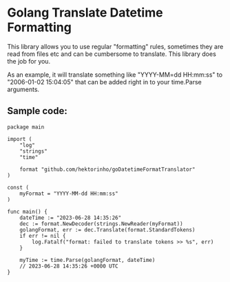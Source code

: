 # Golang Translate Datetime Formatting
This library allows you to use regular "formatting" rules, sometimes they are read from files etc and can be cumbersome to translate. This library does the job for you.

As an example, it will translate something like "YYYY-MM=dd HH:mm:ss" to "2006-01-02 15:04:05" that can be added right in to your time.Parse arguments.

## Sample code:
```golang
package main

import (
	"log"
	"strings"
	"time"

	format "github.com/hektorinho/goDatetimeFormatTranslator"
)

const (
	myFormat = "YYYY-MM-dd HH:mm:ss"
)

func main() {
	dateTime := "2023-06-28 14:35:26"
	dec := format.NewDecoder(strings.NewReader(myFormat))
	golangFormat, err := dec.Translate(format.StandardTokens)
	if err != nil {
		log.Fatalf("format: failed to translate tokens >> %s", err)
	}

	myTime := time.Parse(golangFormat, dateTime)
	// 2023-06-28 14:35:26 +0000 UTC
}
```